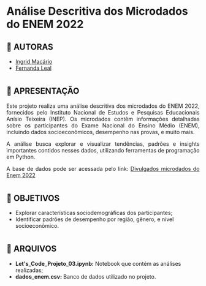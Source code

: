 # Análise Descritiva dos Microdados do ENEM 2022

## 🌟 AUTORAS

* [Ingrid Macário](https://www.linkedin.com/in/ingrid-macario/)
* [Fernanda Leal](https://www.linkedin.com/in/fernandacleal/)

#
## 🔎 APRESENTAÇÃO 

<div align="justify">
Este projeto realiza uma análise descritiva dos microdados do ENEM 2022, fornecidos pelo Instituto Nacional de Estudos e Pesquisas Educacionais Anísio Teixeira (INEP). Os microdados contêm informações detalhadas sobre os participantes do Exame Nacional do Ensino Médio (ENEM), incluindo dados socioeconômicos, desempenho nas provas, e muito mais.






A análise busca explorar e visualizar tendências, padrões e insights importantes contidos nesses dados, utilizando ferramentas de programação em Python.

A base de dados pode ser acessada pelo link: [Divulgados microdados do Enem 2022](https://www.gov.br/inep/pt-br/assuntos/noticias/enem/divulgados-microdados-do-enem-2022)


</div>

#
## 📝  OBJETIVOS

* Explorar características sociodemográficas dos participantes;
* Identificar padrões de desempenho por região, gênero, e nível socioeconômico.
  
#
## 📁 ARQUIVOS

* **Let's_Code_Projeto_03.ipynb:** Notebook que contém as análises realizadas;
* **dados_enem.csv:** Banco de dados utilizado no projeto.
